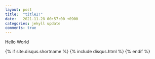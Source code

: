 ```yaml
---
layout: post
title:  "title2!"
date:   2021-11-28 00:57:00 +0900
categories: jekyll update
comments: true 
---
```


Hello World

{% if site.disqus.shortname %}
  {% include disqus.html %}
{% endif %}